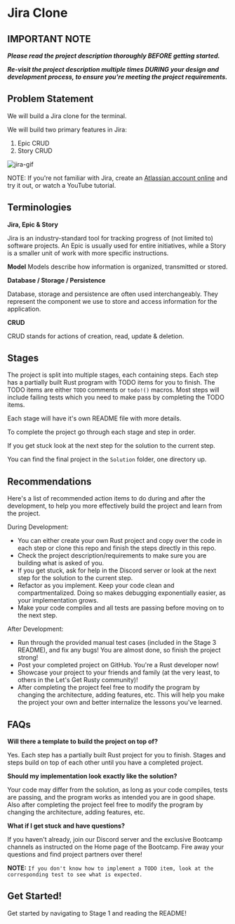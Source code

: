 # Jira Clone

## IMPORTANT NOTE

___Please read the project description thoroughly BEFORE getting started.___

___Re-visit the project description multiple times DURING your design and development process, to ensure you're meeting the project requirements.___

## Problem Statement
We will build a Jira clone for the terminal.

We will build two primary features in Jira:
1. Epic CRUD
2. Story CRUD

![jira-gif](./jira-cli.gif)

NOTE: If you're not familiar with Jira, create an [Atlassian account online](https://www.atlassian.com/software/jira) and try it out, or watch a YouTube tutorial.

## Terminologies

__Jira, Epic & Story__

Jira is an industry-standard tool for tracking progress of (not limited to) software projects. An Epic is usually used for entire initiatives, while a Story is a smaller unit of work with more specific instructions.

__Model__
Models describe how information is organized, transmitted or stored.

__Database / Storage / Persistence__

Database, storage and persistence are often used interchangeably. They represent the component we use to store and access information for the application.

__CRUD__

CRUD stands for actions of creation, read, update & deletion.

## Stages
The project is split into multiple stages, each containing steps. Each step has a partially built Rust program with TODO items for you to finish. The TODO items are either `TODO` comments or `todo!()` macros. Most steps will include failing tests which you need to make pass by completing the TODO items. 

Each stage will have it's own README file with more details.

To complete the project go through each stage and step in order.

If you get stuck look at the next step for the solution to the current step.

You can find the final project in the `Solution` folder, one directory up.

## Recommendations
Here's a list of recommended action items to do during and after the development, to help you more effectively build the project and learn from the project.

During Development:
* You can either create your own Rust project and copy over the code in each step or clone this repo and finish the steps directly in this repo. 
* Check the project description/requirements to make sure you are building what is asked of you.
* If you get stuck, ask for help in the Discord server or look at the next step for the solution to the current step.
* Refactor as you implement. Keep your code clean and compartmentalized. Doing so makes debugging exponentially easier, as your implementation grows.
* Make your code compiles and all tests are passing before moving on to the next step.

After Development:
* Run through the provided manual test cases (included in the Stage 3 README), and fix any bugs! You are almost done, so finish the project strong!
* Post your completed project on GitHub. You're a Rust developer now!
* Showcase your project to your friends and family (at the very least, to others in the Let's Get Rusty community)!
* After completing the project feel free to modify the program by changing the architecture, adding features, etc. This will help you make the project your own and better internalize the lessons you've learned.

## FAQs

__Will there a template to build the project on top of?__

Yes. Each step has a partially built Rust project for you to finish. Stages and steps build on top of each other until you have a completed project. 

__Should my implementation look exactly like the solution?__

Your code may differ from the solution, as long as your code compiles, tests are passing, and the program works as intended you are in good shape. Also after completing the project feel free to modify the program by changing the architecture, adding features, etc.

__What if I get stuck and have questions?__

If you haven't already, join our Discord server and the exclusive Bootcamp channels as instructed on the Home page of the Bootcamp. Fire away your questions and find project partners over there!

__NOTE:__ `If you don't know how to implement a TODO item, look at the corresponding test to see what is expected.`

## Get Started!

Get started by navigating to Stage 1 and reading the README!